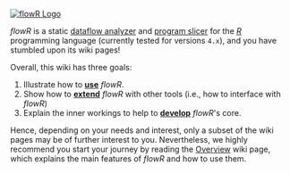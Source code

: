 [![flowR Logo](img/flowR.png)](https://github.com/Code-Inspect/flowr)

*flowR* is a static [dataflow analyzer](https://en.wikipedia.org/wiki/Data-flow_analysis) and [program slicer](https://github.com/Code-Inspect/flowr/wiki/Terminology#program-slice) for the [*R*](https://www.r-project.org/) programming language (currently tested for versions `4.x`), and you have stumbled upon its wiki pages!

Overall, this wiki has three goals:

1. Illustrate how to [**use**](https://github.com/Code-Inspect/flowr/wiki/Overview) *flowR*.
2. Show how to [**extend**](https://github.com/Code-Inspect/flowr/wiki/Interface) *flowR* with other tools (i.e., how to interface with *flowR*)
3. Explain the inner workings to help to [**develop**](https://github.com/Code-Inspect/flowr/wiki/Core) *flowR*'s core.

Hence, depending on your needs and interest, only a subset of the wiki pages may be of further interest to you.
Nevertheless, we highly recommend you start your journey by reading the [Overview](https://github.com/Code-Inspect/flowr/wiki/Overview) wiki page, which explains the main features of *flowR* and how to use them.
